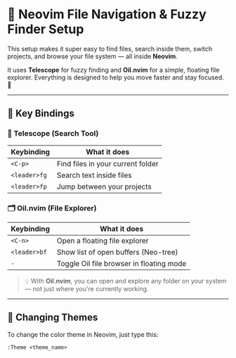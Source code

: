 # 🧭 Neovim File Navigation & Fuzzy Finder Setup

This setup makes it super easy to find files, search inside them, switch projects, and browse your file system — all inside **Neovim**.

It uses **Telescope** for fuzzy finding and **Oil.nvim** for a simple, floating file explorer. Everything is designed to help you move faster and stay focused. 🚀

---

## 🔑 Key Bindings

### 📡 Telescope (Search Tool)

| Keybinding       | What it does                      |
|------------------|-----------------------------------|
| `<C-p>`          | Find files in your current folder |
| `<leader>fg`     | Search text inside files          |
| `<leader>fp`     | Jump between your projects        |

### 🗂️ Oil.nvim (File Explorer)

| Keybinding       | What it does                              |
|------------------|-------------------------------------------|
| `<C-n>`          | Open a floating file explorer             |
| `<leader>bf`     | Show list of open buffers (Neo-tree)      |
| `-`              | Toggle Oil file browser in floating mode  |

> 💡 With **Oil.nvim**, you can open and explore any folder on your system — not just where you're currently working.

---

## 🎨 Changing Themes

To change the color theme in Neovim, just type this:

```vim
:Theme <theme_name>
